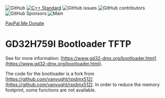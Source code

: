 ![GitHub](https://img.shields.io/github/license/vanvught/GD32H759I-EVAL-board-Bootloader-TFTP)
[![C++ Standard](https://img.shields.io/badge/C%2B%2B-20-blue.svg)](https://img.shields.io/badge/C%2B%2B-11%-blue.svg)
![GitHub issues](https://img.shields.io/github/issues-raw/vanvught/GD32H759I-EVAL-board-Bootloader-TFTP)
![GitHub contributors](https://img.shields.io/github/contributors/vanvught/GD32H759I-EVAL-board-Bootloader-TFTP)
![GitHub Sponsors](https://img.shields.io/github/sponsors/vanvught)
![Main](https://github.com/vanvught/GD32H759I-EVAL-board-Bootloader-TFTP/actions/workflows/c-cpp.yml/badge.svg?branch=main)

[PayPal.Me Donate](https://paypal.me/AvanVught?locale.x=nl_NL)

# GD32H759I Bootloader TFTP

See for more information: [https://www.gd32-dmx.org/bootloader.html](https://www.gd32-dmx.org/bootloader.html).

The code for the bootloader is a fork from [https://github.com/vanvught/rpidmx512](https://github.com/vanvught/rpidmx512). In order to reduce the memory footprint, some functions are not available.